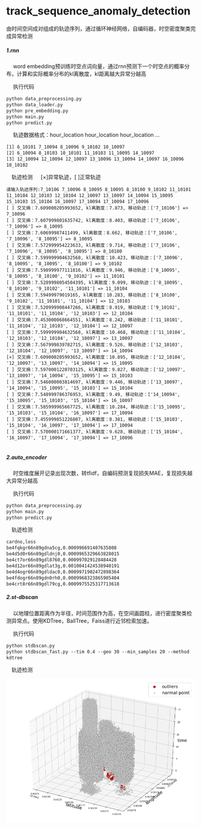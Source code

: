 # track_sequence_anomaly_detection
由时间空间成对组成的轨迹序列，通过循环神经网络，自编码器，时空密度聚类完成异常检测

#####  1.rnn
&emsp; word embedding预训练时空点词向量，通过rnn预测下一个时空点的概率分布，计算和实际概率分布的kl离散度，kl距离越大异常分越高

&emsp; 执行代码
```
python data_preprocessing.py
python data_loader.py
python pre_embedding.py
python main.py
python predict.py
```

&emsp; 轨迹数据格式：hour_location hour_location hour_location ...
```
[1] 6_10101 7_10094 8_10096 9_10102 10_10097
[2] 6_10094 8_10103 10_10101 11_10103 11_10095 14_10097
[3] 12_10094 12_10094 12_10097 13_10096 13_10094 14_10097 16_10096 18_10102
```

&emsp;轨迹检测
&emsp; [×]异常轨迹，[ ]正常轨迹
```
请输入轨迹序列:7_10106 7_10096 8_10095 8_10095 8_10100 9_10102 11_10101 11_10104 12_10103 12_10104 12_10097 13_10097 14_10094 15_10095 15_10103 15_10104 16_10097 17_10094 17_10094 17_10096
[ ] 交叉熵：7.609000205993652, kl离散度：7.873, 移动轨迹：['7_10106'] => 7_10096
[ ] 交叉熵：7.607999801635742, kl离散度：8.403, 移动轨迹：['7_10106', '7_10096'] => 8_10095
[ ] 交叉熵：7.60699987411499, kl离散度：8.662, 移动轨迹：['7_10106', '7_10096', '8_10095'] => 8_10095
[ ] 交叉熵：7.572999954223633, kl离散度：9.714, 移动轨迹：['7_10106', '7_10096', '8_10095', '8_10095'] => 8_10100
[ ] 交叉熵：7.599999904632568, kl离散度：10.423, 移动轨迹：['7_10096', '8_10095', '8_10095', '8_10100'] => 9_10102
[ ] 交叉熵：7.598999977111816, kl离散度：9.946, 移动轨迹：['8_10095', '8_10095', '8_10100', '9_10102'] => 11_10101
[ ] 交叉熵：7.5289998054504395, kl离散度：9.099, 移动轨迹：['8_10095', '8_10100', '9_10102', '11_10101'] => 11_10104
[ ] 交叉熵：7.59499979019165, kl离散度：10.283, 移动轨迹：['8_10100', '9_10102', '11_10101', '11_10104'] => 12_10103
[ ] 交叉熵：7.520999908447266, kl离散度：8.919, 移动轨迹：['9_10102', '11_10101', '11_10104', '12_10103'] => 12_10104
[ ] 交叉熵：7.453000068664551, kl离散度：8.242, 移动轨迹：['11_10101', '11_10104', '12_10103', '12_10104'] => 12_10097
[ ] 交叉熵：7.599999904632568, kl离散度：10.468, 移动轨迹：['11_10104', '12_10103', '12_10104', '12_10097'] => 13_10097
[ ] 交叉熵：7.567999839782715, kl离散度：9.526, 移动轨迹：['12_10103', '12_10104', '12_10097', '13_10097'] => 14_10094
[×] 交叉熵：7.609000205993652, kl离散度：10.895, 移动轨迹：['12_10104', '12_10097', '13_10097', '14_10094'] => 15_10095
[ ] 交叉熵：7.5970001220703125, kl离散度：9.827, 移动轨迹：['12_10097', '13_10097', '14_10094', '15_10095'] => 15_10103
[ ] 交叉熵：7.546000003814697, kl离散度：9.446, 移动轨迹：['13_10097', '14_10094', '15_10095', '15_10103'] => 15_10104
[ ] 交叉熵：7.548999786376953, kl离散度：9.49, 移动轨迹：['14_10094', '15_10095', '15_10103', '15_10104'] => 16_10097
[ ] 交叉熵：7.585999965667725, kl离散度：10.284, 移动轨迹：['15_10095', '15_10103', '15_10104', '16_10097'] => 17_10094
[ ] 交叉熵：7.455999851226807, kl离散度：8.381, 移动轨迹：['15_10103', '15_10104', '16_10097', '17_10094'] => 17_10094
[ ] 交叉熵：7.570000171661377, kl离散度：9.628, 移动轨迹：['15_10104', '16_10097', '17_10094', '17_10094'] => 17_10096


```

#####  2.auto_encoder
&emsp; 时空维度展开记录出现次数，转tfidf，自编码预测复现损失MAE，复现损失越大异常分越高

&emsp; 执行代码
```
python data_preprocessing.py
python main.py
python predict.py
```

&emsp;轨迹检测
```
cardno,loss
be4fqkgr66n89gdna5cg,0.000996691407635808
be4d5d0r66n89gdldnj0,0.0009965329663828015
be4ct7or66n89gdl8760,0.000997029128484428
be4d12or66n89gdlat3g,0.0010041424538940191
be4d4ogr66n89gdldac0,0.0009971902472898364
be4fdogr66n89gdn0rh0,0.0009968323865905404
be4crt8r66n89gdl79cg,0.0009975525317713618
```

#####  2.st-dbscan
&emsp; 以地理位置距离作为半径，时间范围作为高，在空间画圆柱，进行密度聚类检测异常点。使用KDTree，BallTree，Faiss进行近邻检索加速。

&emsp; 执行代码
```
python stdbscan.py
python stdbscan_fast.py --tim 0.4 --geo 30 --min_samples 20 --method kdtree
```

&emsp;轨迹检测

![](/st-dbscan/outlier.png)
